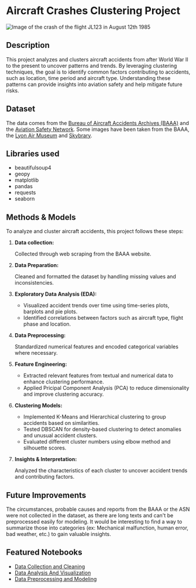# Aircraft Crashes Clustering Project

![Image of the crash of the flight JL123 in August 12th 1985](https://www.baaa-acro.com/sites/default/files/crash/images/JA8119-9.jpg)

## Description

This project analyzes and clusters aircraft accidents from after World War II to the present to uncover patterns and trends. By leveraging clustering techniques, the goal is to identify common factors contributing to accidents, such as location, time period and aircraft type. Understanding these patterns can provide insights into aviation safety and help mitigate future risks.

## Dataset

The data comes from the [Bureau of Aircraft Accidents Archives (BAAA)](https://www.baaa-acro.com/) and the [Aviation Safety Network](https://asn.flightsafety.org/). Some images have been taken from the BAAA, the [Lyon Air Museum](https://lyonairmuseum.org/) and [Skybrary](https://skybrary.aero/).

## Libraries used

- beautifulsoup4
- geopy
- matplotlib
- pandas
- requests
- seaborn

## Methods & Models

To analyze and cluster aircraft accidents, this project follows these steps:

1. **Data collection:**

   Collected through web scraping from the BAAA website.

2. **Data Preparation:**

   Cleaned and formatted the dataset by handling missing values and inconsistencies.

3. **Exploratory Data Analysis (EDA):**

   - Visualized accident trends over time using time-series plots, barplots and pie plots.
   - Identified correlations between factors such as aircraft type, flight phase and location.

4. **Data Preprocessing:**

   Standardized numerical features and encoded categorical variables where necessary.

5. **Feature Engineering:**

   - Extracted relevant features from textual and numerical data to enhance clustering performance.
   - Applied Pricipal Component Analysis (PCA) to reduce dimensionality and improve clustering accuracy.

6. **Clustering Models:**

   - Implemented K-Means and Hierarchical clustering to group accidents based on similarities.
   - Tested DBSCAN for density-based clustering to detect anomalies and unusual accident clusters.
   - Evaluated different cluster numbers using elbow method and silhouette scores.

7. **Insights & Interpretation:**

   Analyzed the characteristics of each cluster to uncover accident trends and contributing factors.

## Future Improvements

The circumstances, probable causes and reports from the BAAA or the ASN were not collected in the dataset, as there are long texts and can't be preprocessed easily for modeling. It would be interesting to find a way to summarize those into categories (ex: Mechanical malfunction, human error, bad weather, etc.) to gain valuable insights.

## Featured Notebooks

- [Data Collection and Cleaning](data_collection_and_cleaning.ipynb)
- [Data Analysis And Visualization](data_analysis.ipynb)
- [Data Preprocessing and Modeling](data_modeling.ipynb)
